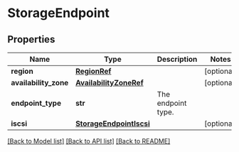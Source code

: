 # StorageEndpoint

## Properties
Name | Type | Description | Notes
------------ | ------------- | ------------- | -------------
**region** | [**RegionRef**](RegionRef.md) |  | [optional] 
**availability_zone** | [**AvailabilityZoneRef**](AvailabilityZoneRef.md) |  | [optional] 
**endpoint_type** | **str** | The endpoint type. | 
**iscsi** | [**StorageEndpointIscsi**](StorageEndpointIscsi.md) |  | [optional] 

[[Back to Model list]](../README.md#documentation-for-models) [[Back to API list]](../README.md#documentation-for-api-endpoints) [[Back to README]](../README.md)

